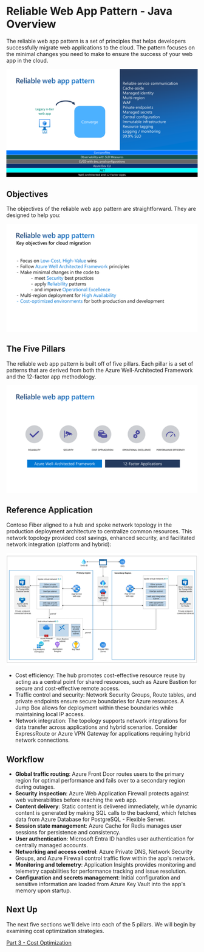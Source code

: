 # Reliable Web App Pattern - Java Overview

The reliable web app pattern is a set of principles that helps developers successfully migrate web applications to the cloud. The pattern focuses on the minimal changes you need to make to ensure the success of your web app in the cloud.

![Pattern of patterns](./images/pattern-of-patterns.png)

## Objectives

The objectives of the reliable web app pattern are straightforward. They are designed to help you:

![Objectives](./images/objectives.png)

## The Five Pillars

The reliable web app pattern is built off of five pillars. Each pillar is a set of patterns that are derived from both the Azure Well-Architected Framework and the 12-factor app methodology.

![The Five Pillars](./images/the-five-pillars.png)

## Reference Application

Contoso Fiber aligned to a hub and spoke network topology in the production deployment architecture to centralize common resources. This network topology provided cost savings, enhanced security, and facilitated network integration (platform and hybrid):

![Architecture](./images/reliable-web-app-java.svg)

- Cost efficiency: The hub promotes cost-effective resource reuse by acting as a central point for shared resources, such as Azure Bastion for secure and cost-effective remote access.
- Traffic control and security: Network Security Groups, Route tables, and private endpoints ensure secure boundaries for Azure resources. A Jump Box allows for deployment within these boundaries while maintaining local IP access.
- Network integration: The topology supports network integrations for data transfer across applications and hybrid scenarios. Consider ExpressRoute or Azure VPN Gateway for applications requiring hybrid network connections.

## Workflow

- **Global traffic routing**: Azure Front Door routes users to the primary region for optimal performance and fails over to a secondary region during outages.
- **Security inspection**: Azure Web Application Firewall protects against web vulnerabilities before reaching the web app.
- **Content delivery**: Static content is delivered immediately, while dynamic content is generated by making SQL calls to the backend, which fetches data from Azure Database for PostgreSQL - Flexible Server.
- **Session state management**: Azure Cache for Redis manages user sessions for persistence and consistency.
- **User authentication**: Microsoft Entra ID handles user authentication for centrally managed accounts.
- **Networking and access control**: Azure Private DNS, Network Security Groups, and Azure Firewall control traffic flow within the app's network.
- **Monitoring and telemetry**: Application Insights provides monitoring and telemetry capabilities for performance tracking and issue resolution.
- **Configuration and secrets management**: Initial configuration and sensitive information are loaded from Azure Key Vault into the app's memory upon startup.

## Next Up

The next five sections we'll delve into each of the 5 pillars. We will begin by examining cost optimization strategies.

[Part 3 - Cost Optimization](../Part3-Cost-Optimization/README.md)


